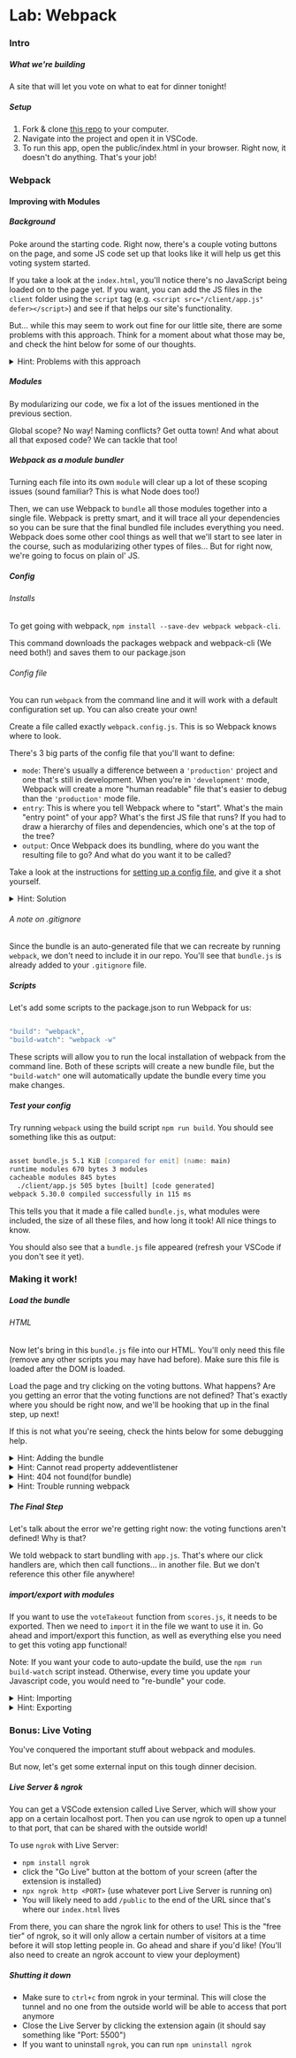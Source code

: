 # Lab: Webpack

### Intro

##### What we're building

A site that will let you vote on what to eat for dinner tonight!

##### Setup

1. Fork & clone [this repo]() to your computer.
2. Navigate into the project and open it in VSCode.
3. To run this app, open the public/index.html in your browser. Right now, it doesn't do anything. That's your job!

### Webpack

#### Improving with Modules

##### Background

Poke around the starting code. Right now, there's a couple voting buttons on the page, and some JS code set up that looks like it will help us get this voting system started.

If you take a look at the `index.html`, you'll notice there's no JavaScript being loaded on to the page yet. If you want, you can add the JS files in the `client` folder using the `script` tag (e.g. `<script src="/client/app.js" defer></script>`) and see if that helps our site's functionality.

But... while this may seem to work out fine for our little site, there are some problems with this approach. Think for a moment about what those may be, and check the hint below for some of our thoughts.

<details>
<summary>Hint: Problems with this approach</summary>

If you open up the console in the dev tools, you're able to call any function we've defined in our JS code. Everything is in the global scope!
Anyone can come in and just start calling our functions however they please. For this app, the consequences are not that bad... but what if we had other functions exposed, like `showAdminPage()` or `getUserDetails()`? These functions are clearly not meant for everyone, yet they are available to anyone.

As a consequence of the issue above, we run into the potential for naming conflicts since variables across all files now share the same scope. This can lead to some pretty unexpected behavior... accidentally overwriting or misusing variables, errors if you accidentally try to reassign a const. If you're mixing your own custom code with a library, you'd have to be careful not to mix up names!

Finally... exposing this much of our source code is probably not the greatest idea.

</details>

##### Modules

By modularizing our code, we fix a lot of the issues mentioned in the previous section.

Global scope? No way! Naming conflicts? Get outta town! And what about all that exposed code? We can tackle that too!

##### Webpack as a module bundler

Turning each file into its own `module` will clear up a lot of these scoping issues (sound familiar? This is what Node does too!)

Then, we can use Webpack to `bundle` all those modules together into a single file. Webpack is pretty smart, and it will trace all your dependencies so you can be sure that the final bundled file includes everything you need. Webpack does some other cool things as well that we'll start to see later in the course, such as modularizing other types of files... But for right now, we're going to focus on plain ol' JS.

##### Config

###### Installs

To get going with webpack, `npm install --save-dev webpack webpack-cli`.

This command downloads the packages webpack and webpack-cli (We need both!) and saves them to our package.json

###### Config file

You can run `webpack` from the command line and it will work with a default configuration set up. You can also create your own!

Create a file called exactly `webpack.config.js`. This is so Webpack knows where to look.

There's 3 big parts of the config file that you'll want to define:

- `mode`: There's usually a difference between a `'production'` project and one that's still in development. When you're in `'development'` mode, Webpack will create a more "human readable" file that's easier to debug than the `'production'` mode file.
- `entry`: This is where you tell Webpack where to "start". What's the main "entry point" of your app? What's the first JS file that runs? If you had to draw a hierarchy of files and dependencies, which one's at the top of the tree?
- `output`: Once Webpack does its bundling, where do you want the resulting file to go? And what do you want it to be called?

Take a look at the instructions for [setting up a config file](https://webpack.js.org/concepts/configuration/#simple-configuration), and give it a shot yourself.

<details>
<summary>Hint: Solution</summary>

```javascript

const path = require('path');

module.exports = {
    mode: 'development',
    entry: './client/app.js',
    output: {
        path: path.resolve(__dirname, 'public').
        filename: 'bundle.js'
    }
}
```

You can name the output file whatever you want, but commonly used names are "bundle" or "main". Similarly, we put all our client-facing resources in a folder called "public", but you may see other names like "dist" for a folder like this.

</details>

###### A note on .gitignore

Since the bundle is an auto-generated file that we can recreate by running `webpack`, we don't need to include it in our repo. You'll see that `bundle.js` is already added to your `.gitignore` file.

##### Scripts

Let's add some scripts to the package.json to run Webpack for us:

```javascript

"build": "webpack",
"build-watch": "webpack -w"
```

These scripts will allow you to run the local installation of webpack from the command line. Both of these scripts will create a new bundle file, but the `"build-watch"` one will automatically update the bundle every time you make changes.

##### Test your config

Try running `webpack` using the build script `npm run build`. You should see something like this as output:

```zsh

asset bundle.js 5.1 KiB [compared for emit] (name: main)
runtime modules 670 bytes 3 modules
cacheable modules 845 bytes
  ./client/app.js 505 bytes [built] [code generated]
webpack 5.30.0 compiled successfully in 115 ms
```

This tells you that it made a file called `bundle.js`, what modules were included, the size of all these files, and how long it took! All nice things to know.

You should also see that a `bundle.js` file appeared (refresh your VSCode if you don't see it yet).

### Making it work!

##### Load the bundle

###### HTML

Now let's bring in this `bundle.js` file into our HTML. You'll only need this file (remove any other scripts you may have had before). Make sure this file is loaded after the DOM is loaded.

Load the page and try clicking on the voting buttons. What happens? Are you getting an error that the voting functions are not defined? That's exactly where you should be right now, and we'll be hooking that up in the final step, up next!

If this is not what you're seeing, check the hints below for some debugging help.

<details>
<summary>Hint: Adding the bundle</summary>

Add the `script` tag: `script src="bundle.js"`

</details>

<details>
<summary>Hint: Cannot read property addeventlistener</summary>

This might be caused by the JS trying to run before the DOM has been loaded onto the page. If the DOM isn't set up yet, then we can't fetch elements (all undefined!) and attach event listeners to them.

Move your script tag to the bottom, OR add a "defer" keyword to force it to load later.

</details>

<details>
<summary>Hint: 404 not found(for bundle)</summary>

Check the `src` of your script tag, and make sure it's correct.

If your bundle is in the "public" folder (i.e. the same folder as the HTML), then you can just put the filename: "bundle.js" as the source.

</details>

<details>
<summary>Hint: Trouble running webpack</summary>

Check your config file, and make sure all your ducks are in a row. This file is very picky about formatting, and very specific about the options it knows how to deal with. You can compare to our solution in the previous step!

</details>

##### The Final Step

Let's talk about the error we're getting right now: the voting functions aren't defined! Why is that?

We told webpack to start bundling with `app.js`. That's where our click handlers are, which then call functions... in another file. But we don't reference this other file anywhere!

##### import/export with modules

If you want to use the `voteTakeout` function from `scores.js`, it needs to be exported. Then we need to `import` it in the file we want to use it in. Go ahead and import/export this function, as well as everything else you need to get this voting app functional!

Note: If you want your code to auto-update the build, use the `npm run build-watch` script instead. Otherwise, every time you update your Javascript code, you would need to "re-bundle" your code.

<details>
<summary>Hint: Importing</summary>

In `client/app.js` we need to import at the top. For example:

```javascript
import { voteTakout } from "./score.js";
```

</details>

<details>
<summary>Hint: Exporting</summary>

In `client/score.js` we need to add the export keyword in front of our function definitions. For example:

```javascript
export const voteTakout = () => {
  takeoutScore++;
};
```

</details>

### Bonus: Live Voting

You've conquered the important stuff about webpack and modules.

But now, let's get some external input on this tough dinner decision.

##### Live Server & ngrok

You can get a VSCode extension called Live Server, which will show your app on a certain localhost port. Then you can use ngrok to open up a tunnel to that port, that can be shared with the outside world!

To use `ngrok` with Live Server:

- `npm install ngrok`
- click the "Go Live" button at the bottom of your screen (after the extension is installed)
- `npx ngrok http <PORT>` (use whatever port Live Server is running on)
- You will likely need to add `/public` to the end of the URL since that's where our `index.html` lives

From there, you can share the ngrok link for others to use! This is the "free tier" of ngrok, so it will only allow a certain number of visitors at a time before it will stop letting people in. Go ahead and share if you'd like! (You'll also need to create an ngrok account to view your deployment)

##### Shutting it down

- Make sure to `ctrl+c` from ngrok in your terminal. This will close the tunnel and no one from the outside world will be able to access that port anymore
- Close the Live Server by clicking the extension again (it should say something like "Port: 5500")
- If you want to uninstall `ngrok`, you can run `npm uninstall ngrok`
